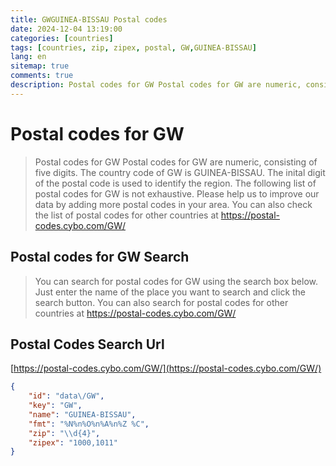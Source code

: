 ```yaml
---
title: GWGUINEA-BISSAU Postal codes 
date: 2024-12-04 13:19:00
categories: [countries]
tags: [countries, zip, zipex, postal, GW,GUINEA-BISSAU]
lang: en
sitemap: true
comments: true
description: Postal codes for GW Postal codes for GW are numeric, consisting of five digits. The country code of GW is GUINEA-BISSAU. The inital digit of the postal code is used to identify the region. The following list of postal codes for GW is not exhaustive. Please help us to improve our data by adding more postal codes in your area. You can also check the list of postal codes for other countries at https://postal-codes.cybo.com/GW/
---
```


# Postal codes for GW
> Postal codes for GW Postal codes for GW are numeric, consisting of five digits. The country code of GW is GUINEA-BISSAU. The inital digit of the postal code is used to identify the region. The following list of postal codes for GW is not exhaustive. Please help us to improve our data by adding more postal codes in your area. You can also check the list of postal codes for other countries at https://postal-codes.cybo.com/GW/

## Postal codes for GW Search 
> You can search for postal codes for GW using the search box below. Just enter the name of the place you want to search and click the search button. You can also search for postal codes for other countries at https://postal-codes.cybo.com/GW/

## Postal Codes Search Url

[https://postal-codes.cybo.com/GW/](https://postal-codes.cybo.com/GW/)
```json
{
    "id": "data\/GW",
    "key": "GW",
    "name": "GUINEA-BISSAU",
    "fmt": "%N%n%O%n%A%n%Z %C",
    "zip": "\\d{4}",
    "zipex": "1000,1011"
}
```

